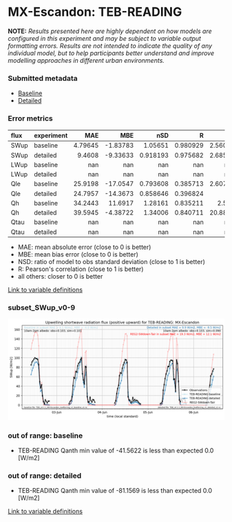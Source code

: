 # MX-Escandon: TEB-READING

**NOTE:** *Results presented here are highly dependent on how models are configured in this experiment and may be subject to variable output formatting errors. Results are not intended to indicate the quality of any individual model, but to help participants better understand and improve modelling approaches in different urban environments.*

### Submitted metadata

- [Baseline](TEB-READING_MX-Escandon_baseline_attrs.md)
- [Detailed](TEB-READING_MX-Escandon_detailed_attrs.md)

### Error metrics

| flux   | experiment   |       MAE |       MBE |        nSD |          R |       5th |      95th |      RMSE |      cRMSE |      AMBE |       1-nSD |         1-R |   nSkewness |   nKurtosis |    Overlap |
|:-------|:-------------|----------:|----------:|-----------:|-----------:|----------:|----------:|----------:|-----------:|----------:|------------:|------------:|------------:|------------:|-----------:|
| SWup   | baseline     |   4.79645 |  -1.83783 |   1.05651  |   0.980929 |   2.56073 |   1.04427 |   6.58306 |   0.208547 |   1.83783 |   0.0565132 |   0.0190713 |    0.138168 |   0.0753004 |   0.125062 |
| SWup   | detailed     |   9.4608  |  -9.33633 |   0.918193 |   0.975682 |   2.68561 |   9.03177 |  11.5908  |   0.226606 |   9.33633 |   0.0818066 |   0.0243183 |    1.0615   |   0.0890243 |   0.156941 |
| LWup   | baseline     | nan       | nan       | nan        | nan        | nan       | nan       | nan       | nan        | nan       | nan         | nan         |  nan        | nan         | nan        |
| LWup   | detailed     | nan       | nan       | nan        | nan        | nan       | nan       | nan       | nan        | nan       | nan         | nan         |  nan        | nan         | nan        |
| Qle    | baseline     |  25.9198  | -17.0547  |   0.793608 |   0.385713 |   2.60745 |  45.2791  |  40.5067  |   1.00876  |  17.0547  |   0.206392  |   0.614287  |    1.56159  |   3.31514   |   0.405103 |
| Qle    | detailed     |  24.7957  | -14.3673  |   0.858646 |   0.396824 |   2.9     |  44.2347  |  40.0879  |   1.02753  |  14.3673  |   0.141354  |   0.603176  |    1.54739  |   3.35677   |   0.320912 |
| Qh     | baseline     |  34.2443  |  11.6917  |   1.28161  |   0.835211 |   2.514   |  71.5754  |  56.2892  |   0.708303 |  11.6917  |   0.28161   |   0.164789  |    0.124995 |   0.452132  |   0.113503 |
| Qh     | detailed     |  39.5945  |  -4.38722 |   1.34006  |   0.840711 |  20.8862  |  61.6787  |  57.4277  |   0.736581 |   4.38722 |   0.340059  |   0.159289  |    0.107991 |   0.310091  |   0.439878 |
| Qtau   | baseline     | nan       | nan       | nan        | nan        | nan       | nan       | nan       | nan        | nan       | nan         | nan         |  nan        | nan         | nan        |
| Qtau   | detailed     | nan       | nan       | nan        | nan        | nan       | nan       | nan       | nan        | nan       | nan         | nan         |  nan        | nan         | nan        |

 - MAE: mean absolute error (close to 0 is better)
 - MBE: mean bias error (close to 0 is better)
 - NSD: ratio of model to obs standard deviation (close to 1 is better)
 - R: Pearson's correlation (close to 1 is better)
 - all others: closer to 0 is better

[Link to variable definitions](../modelattrs/variable_definitions.md)

### <a name="subset_swup_v0-9"></a>subset_SWup_v0-9
[![TEB-READING_MX-Escandon_subset_SWup_v0-9.png](TEB-READING_MX-Escandon_subset_SWup_v0-9.png)](TEB-READING_MX-Escandon_subset_SWup_v0-9.png)

### out of range: baseline

 - TEB-READING Qanth min value of -41.5622 is less than expected 0.0 [W/m2]

### out of range: detailed

 - TEB-READING Qanth min value of -81.1569 is less than expected 0.0 [W/m2]


[Link to variable definitions](../modelattrs/variable_definitions.md)

